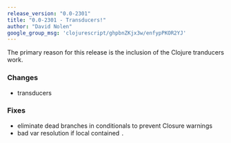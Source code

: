 ```yaml
---
release_version: "0.0-2301"
title: "0.0-2301 - Transducers!"
author: "David Nolen"
google_group_msg: 'clojurescript/ghpbnZKjx3w/enfypPKOR2YJ'
---
```


The primary reason for this release is the inclusion of the Clojure 
tranducers work. 

### Changes 
* transducers 

### Fixes 
* eliminate dead branches in conditionals to prevent Closure warnings 
* bad var resolution if local contained `.` 
